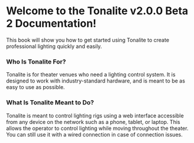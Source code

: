 # Welcome to the Tonalite v2.0.0 Beta 2 Documentation!

This book will show you how to get started using Tonalite to create professional lighting quickly and easily.

### Who Is Tonalite For?

Tonalite is for theater venues who need a lighting control system. It is designed to work with industry-standard hardware, and is meant to be as easy to use as possible.

### What Is Tonalite Meant to Do?

Tonalite is meant to control lighting rigs using a web interface accessible from any device on the network such as a phone, tablet, or laptop. This allows the operator to control lighting while moving throughout the theater. You can still use it with a wired connection in case of connection issues.
